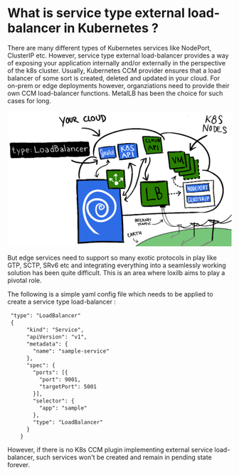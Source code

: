 # What is service type external load-balancer in Kubernetes ?


There are many different types of Kubernetes services like NodePort, ClusterIP etc. However, service type external load-balancer provides a way of exposing your application internally and/or externally in the perspective of the k8s cluster. Usually, Kubernetes CCM provider ensures that a load balancer of some sort is created, deleted and updated in your cloud. For on-prem or edge deployments however, organziations need to provide their own CCM load-balancer functions. MetalLB has been the choice for such cases for long. 

![load_balancer](photos/ExternalLB.png)

But edge services need to support so many exotic protocols in play like GTP, SCTP, SRv6 etc and integrating everything into a seamlessly working solution has been quite difficult. This is an area where loxilb aims to play a pivotal role.

The following is a simple yaml config file which needs to be applied to create a service type load-balancer :

```
 "type": "LoadBalancer"
 {
      "kind": "Service",
      "apiVersion": "v1",
      "metadata": {
        "name": "sample-service"
      },
      "spec": {
        "ports": [{
          "port": 9001,
          "targetPort": 5001
        }],
        "selector": {
          "app": "sample"
        },
        "type": "LoadBalancer"
      }
    }
```

However, if there is no K8s CCM plugin implementing external service load-balancer, such services won't be created and remain in pending state forever.
